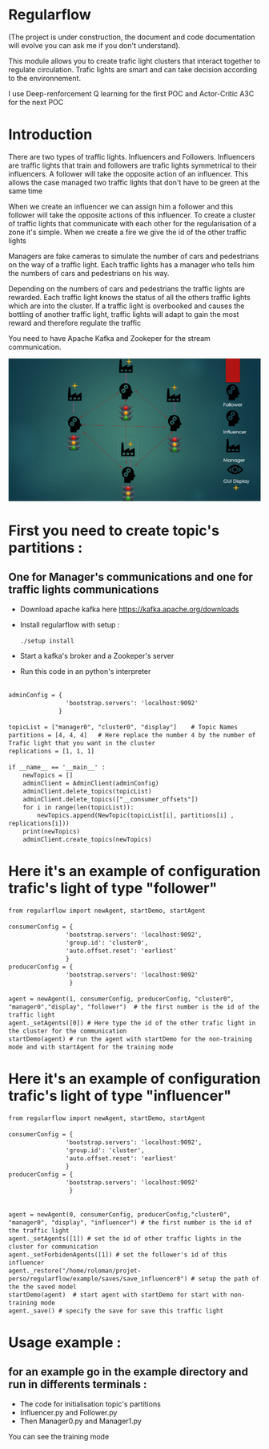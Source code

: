Regularflow
========================================================

(The project is under construction, the document and code documentation will evolve you can ask me if you don't understand).

This module allows you to create trafic light clusters that interact together to regulate circulation.
Trafic lights are smart and can take decision according to the environnement.

I use Deep-renforcement Q learning for the first POC and Actor-Critic A3C for the next POC

# Introduction

There are two types of traffic lights. Influencers and Followers. 
Influencers are traffic lights that train and followers are trafic lights symmetrical to their influencers. A follower will take the opposite action of an influencer. 
This allows the case managed two traffic lights that don't have to be green at the same time
    
When we create an influencer we can assign him a follower and this follower will take the opposite actions of this influencer.
To create a cluster of traffic lights that communicate with each other for the regularisation of a zone it's simple. When we create a fire we give the id of the other traffic lights

Managers are fake cameras to simulate the number of cars and pedestrians on the way of a traffic light. Each traffic lights has a manager who tells him the numbers of cars and pedestrians on his way.

Depending on the numbers of cars and pedestrians the traffic lights are rewarded. Each traffic light knows the status of all the others traffic lights which are into the cluster. 
If a traffic light is overbooked and causes the bottling of another traffic light, traffic lights will adapt to gain the most reward and therefore regulate the traffic

You need to have Apache Kafka and Zookeper for the stream communication.

![sheme](scheme.png "google logo")

# First you need to create topic's partitions : 
## One for Manager's communications and one for traffic lights communications

* Download apache kafka here https://kafka.apache.org/downloads
* Install regularflow with setup :

    ```./setup install```

* Start a kafka's broker and a Zookeper's server
* Run this code in an python's interpreter

```from confluent_kafka.admin import AdminClient, NewTopic

adminConfig = {
                'bootstrap.servers': 'localhost:9092'
              }

topicList = ["manager0", "cluster0", "display"]    # Topic Names
partitions = [4, 4, 4]   # Here replace the number 4 by the number of Trafic light that you want in the cluster
replications = [1, 1, 1]

if __name__ == '__main__' :
    newTopics = []
    adminClient = AdminClient(adminConfig)
    adminClient.delete_topics(topicList)
    adminClient.delete_topics(["__consumer_offsets"])
    for i in range(len(topicList)):
        newTopics.append(NewTopic(topicList[i], partitions[i] , replications[i]))
    print(newTopics)
    adminClient.create_topics(newTopics)

```

# Here it's an example of configuration trafic's light of type "follower"

```
from regularflow import newAgent, startDemo, startAgent

consumerConfig = {
                'bootstrap.servers': 'localhost:9092',
                'group.id': 'cluster0',
                'auto.offset.reset': 'earliest'
                }
producerConfig = {
                'bootstrap.servers': 'localhost:9092'
                 }

agent = newAgent(1, consumerConfig, producerConfig, "cluster0", "manager0","display", "follower")  # the first number is the id of the traffic light
agent._setAgents([0]) # Here type the id of the other trafic light in the cluster for the communication
startDemo(agent) # run the agent with startDemo for the non-training mode and with startAgent for the training mode
```
# Here it's an example of configuration trafic's light of type "influencer"

```
from regularflow import newAgent, startDemo, startAgent

consumerConfig = {
                'bootstrap.servers': 'localhost:9092',
                'group.id': 'cluster',
                'auto.offset.reset': 'earliest'
                }
producerConfig = {
                'bootstrap.servers': 'localhost:9092'
                 }


agent = newAgent(0, consumerConfig, producerConfig,"cluster0", "manager0", "display", "influencer") # the first number is the id of the traffic light
agent._setAgents([1]) # set the id of other traffic lights in the cluster for communication
agent._setForbidenAgents([1]) # set the follower's id of this influencer
agent._restore("/home/roloman/projet-perso/regularflow/example/saves/save_influencer0") # setup the path of the the saved model
startDemo(agent)  # start agent with startDemo for start with non-training mode
agent._save() # specify the save for save this traffic light
```


# Usage example :

## for an example go in the example directory and run in differents terminals : 
* The code for initialisation topic's partitions
* Influencer.py and Follower.py
* Then Manager0.py and Manager1.py

You can see the training mode

